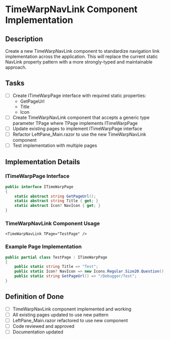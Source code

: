 # TimeWarpNavLink Component Implementation

## Description
Create a new TimeWarpNavLink component to standardize navigation link implementation across the application. This will replace the current static NavLink property pattern with a more strongly-typed and maintainable approach.

## Tasks
- [ ] Create ITimeWarpPage interface with required static properties:
  - GetPageUrl
  - Title
  - Icon
- [ ] Create TimeWarpNavLink component that accepts a generic type parameter TPage where TPage implements ITimeWarpPage
- [ ] Update existing pages to implement ITimeWarpPage interface
- [ ] Refactor LeftPane_Main.razor to use the new TimeWarpNavLink component
- [ ] Test implementation with multiple pages

## Implementation Details
### ITimeWarpPage Interface
```csharp
public interface ITimeWarpPage
{
    static abstract string GetPageUrl();
    static abstract string Title { get; }
    static abstract Icon? NavIcon { get; }
}
```

### TimeWarpNavLink Component Usage
```razor
<TimeWarpNavLink TPage="TestPage" />
```

### Example Page Implementation
```csharp
public partial class TestPage : ITimeWarpPage
{
    public static string Title => "Test";
    public static Icon? NavIcon => new Icons.Regular.Size20.Question();
    public static string GetPageUrl() => "/Debugger/Test";
}
```

## Definition of Done
- [ ] TimeWarpNavLink component implemented and working
- [ ] All existing pages updated to use new pattern
- [ ] LeftPane_Main.razor refactored to use new component
- [ ] Code reviewed and approved
- [ ] Documentation updated
